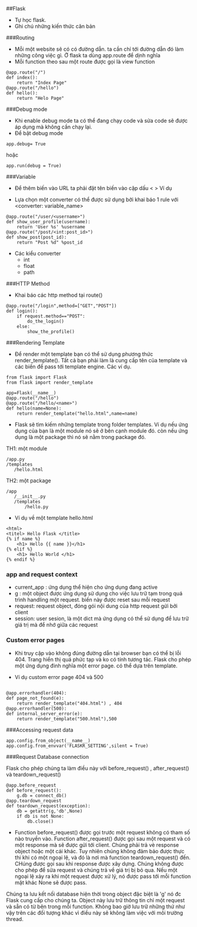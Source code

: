 ##Flask

- Tự học flask. 
- Ghi chú những kiến thức căn bản


###Routing
- Mỗi một website sẽ có có đường dẫn. ta cần chỉ tới đường dẫn đó làm những công việc gì. Ở flask ta dùng app.route để dịnh nghĩa
- Mỗi function theo sau một route được gọi là view function

```
@app.route("/")
def index():
	return "Index Page"
@app.route("/hello")
def hello():
	return "Helo Page"
```

###Debug mode
- Khi enable debug mode ta có thể đang chạy code và sửa code sẽ được áp dụng mà không cần chạy lại.
- Để bật debug mode 

```
app.debug= True

```

hoặc 

```
app.run(debug = True)
```

###Variable

- Để thêm biến vào URL ta phải đặt tên biến vào cặp dấu < >
Ví dụ <username>

- Lựa chọn một converter có thể được sử dụng bởi khai báo 1 rule với <converter: variable_name>
```
@app.route("/user/<username>")
def show_user_profile(username):
	return 'User %s' %username
@app.route("/post/<int:post_id>")
def show_post(post_id):
	return "Post %d" %post_id
```
- Các kiểu converter
	- int
	- float
	- path

###HTTP Method

- Khai báo các http method tại route()
```
@app.route("/login",method=["GET","POST"])
def login():
	if request.method=="POST":
		do_the_login()
	else:
		show_the_profile()
```

###Rendering Template

- Để render một template bạn có thể sử dụng phương thức render_template(). Tất cả bạn phải làm là cung cấp tên của template và các biến để pass tới template engine. Các ví dụ.

```
from flask import Flask
from flask import render_template

app=Flask(__name__)
@app.route("/hello")
@app.route("/hello/<name>")
def hello(name=None):
	return render_template("hello.html",name=name)

```

- Flask sẽ tìm kiếm những template trong folder templates. Ví dụ nếu ứng dụng của bạn là một module nó sẽ ở bên cạnh module đó. còn nếu ứng dụng là một package thì nó sẽ nằm trong package đó.

TH1:  một module
```
/app.py
/templates
   /hello.html
```
TH2: một package
```
/app
   /__init__.py
   /templates
       /hello.py
```

- Ví dụ về một template
hello.html
```
<html>
<titel> Hello Flask </title>
{% if name %}
	<h1> Hello {{ name }}</h1>
{% elif %}
	<h1> Hello World </h1>
{% endif %}
```

### app and request context 
- current_app : ứng dụng thể hiện cho ứng dụng đang active
- g : một object được ứng dụng sử dụng cho việc lưu trữ tạm trong quá trình handling một request. biến này được reset sau mỗi request
- request: request object, đóng gói nội dung của http request gửi bởi client
- session: user sesion, là một dict mà ứng dụng có thể sử dụng để lưu trữ giá trị mà để nhớ giữa các request

### Custom error pages
- Khi truy cập vào không đúng đường dẫn tại browser bạn có thể bị lỗi 404. Trang hiển thị quá phức tạp và ko có tính tương tác. Flask cho phép một ứng dụng đinh nghĩa một error page. có thể dựa trên template. 

- Ví dụ custom error page 404 và 500

```

@app.errorhandler(404):
def page_not_found(e):
	return render_template("404.html") , 404
@app.errorhandler(500):
def internal_server_error(e):
	return render_template("500.html"),500

```


###Accessing request data

```
app.config.from_object(__name__)
app.config.from_envvar('FLASKR_SETTING',silent = True)
```
###Request Database connection

Flask cho phép chúng ta làm điều này với 
before_request() , after_request() và teardown_request()

```
@app.before_request
def before_request():
	g.db = connect_db()
@app.teardown_request
def teardown_request(exception):
	db = getattr(g,'db',None)
	if db is not None:
		db.close()
```


- Function before_request() được gọi trước một request không có tham số nào truyền vào. Function after_request() được gọi sau một request và có một response mà sẽ được gửi tới client. Chúng phải trả vè response object hoặc một cái khác. Tuy nhiên chúng không đảm bảo được thực thi khi có một ngoại lệ, và đó là nơi mà function teardown_request() đến. CHúng được gọi sau khi response được xây dựng. Chúng không được cho phép để sửa request và chúng trả về giá trị bị bỏ qua. Nếu một ngoại lệ xảy ra khi một request được xử lý, nó được pass tới mỗi function mặt khác None sẽ được pass. 

Chúng ta lưu kết nối database hiện thời trong object đặc biệt là 'g' nó đc Flask cung cấp cho chúng ta. Object này lưu trữ thông tin chỉ một request và sẵn có từ bên trong mỗi function. Không bao giờ lưu trữ những thứ như vậy trên các đối tượng khác vì điều này sẽ không làm việc với môi trường thread.

	
